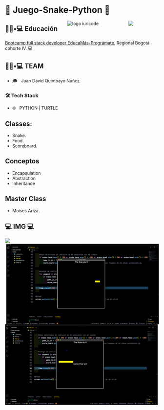 #  :snake: Juego-Snake-Python :snake:

<img src="https://user-images.githubusercontent.com/74111185/165887205-ee82ee3c-00b0-40ae-9bd6-e4c84f8d3bae.png" min-width="100px" max-width="100px" width="100px" align="right">

<img src="https://github.com/iuricode/iuricode/blob/main/ilus-code.svg" min-width="200px" max-width="200px" width="200px" align="right" alt="logo iuricode">


<h2> 👨🏻•💻 Educación </h2>

<p><a href="https://educamas.com.co/">Bootcamp full stack developer EducaMás-Prográmate</a>, Regional Bogotá cohorte IV. 💻 </br>
</em></p>

<h2> 👨🏻•💻 TEAM </h2>

- 🎓 &nbsp; Juan David Quimbayo Nuñez.


<h3>🛠 Tech Stack</h3>

- 🌐 &nbsp; PYTHON | TURTLE 


## Classes:
- Snake.
- Food.
- Scoreboard.

## Conceptos 
- Encapsulation
- Abstraction
- Inheritance

## Master Class  

- Moises Ariza.

<h2>💻 IMG 💻</h2>

<img  src="https://user-images.githubusercontent.com/74111185/165887022-9791e6c5-1fb1-4127-8967-3c89ed5b9411.png" width="500" />

<img align='right' src="https://github.com/JDQN/Juego-Snake-Python/blob/main/img1.png" width="500" />

<img  src="https://github.com/JDQN/Juego-Snake-Python/blob/main/img2.png" width="500" />







